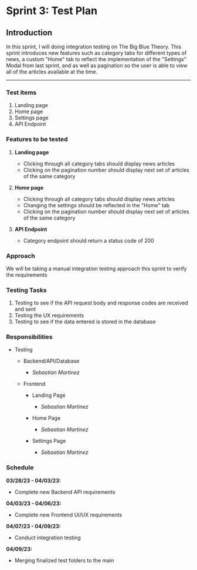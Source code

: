# Sprint 3: Test Plan

## Introduction

In this sprint, I will doing integration testing on The Big Blue Theory. This sprint introduces new features such as category tabs for different types of news, a custom "Home" tab to reflect the implementation of the "Settings" Modal from last sprint, and as well as pagination so the user is able to view all of the articles available at the time.

---

### Test items

1. Landing page
2. Home page
3. Settings page
4. API Endpoint

### Features to be tested

1. **Landing page**

   - Clicking through all category tabs should display news articles
   - Clicking on the pagination number should display next set of articles of the same category

2. **Home page**

   - Clicking through all category tabs should display news articles
   - Changing the settings should be reflected in the "Home" tab
   - Clicking on the pagination number should display next set of articles of the same category

3. **API Endpoint**

   - Category endpoint should return a status code of 200

### Approach

We will be taking a manual integration testing approach this sprint to verify the requirements

### Testing Tasks

1. Testing to see if the API request body and response codes are received and sent
2. Testing the UX requirements
3. Testing to see if the data entered is stored in the database

### Responsibilities

- Testing

  - Backend/API/Database

    - _Sebastian Martinez_

  - Frontend

    - Landing Page

      - _Sebastian Martinez_

    - Home Page

      - _Sebastian Martinez_

    - Settings Page

      - _Sebastian Martinez_

### Schedule

**03/28/23 - 04/03/23:**

- Complete new Backend API requirements

**04/03/23 - 04/06/23:**

- Complete new Frontend UI/UX requirements

**04/07/23 - 04/09/23:**

- Conduct integration testing

**04/09/23:**

- Merging finalized test folders to the main
